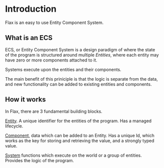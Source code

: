 # Introduction

Flax is an easy to use Entity Component System.

## What is an ECS

ECS, or Entity Component System is a design paradigm of where the state of the
program is structured around multiple *Entities*, where each entity may have
zero or more components attached to it.

Systems execute upon the entities and their components.

The main benefit of this priniciple is that the logic is separate from the data,
and new functionality can be added to existing entities and components.

## How it works

In Flax, there are 3 fundamental building blocks.

[Entity](https://docs.rs/flax/latest/flax/struct.Entity.html). A unique identifier for the entities of the program. Has a managed lifecycle.

[Component](https://docs.rs/flax/latest/flax/struct.Component.html), data which
can be added to an Entity. Has a unique Id, which works as the key for storing
and retrieving the value, and a strongly typed value.

[System](https://docs.rs/flax/latest/flax/struct.System.html) functions which
execute on the world or a group of entities. Provides the logic of the program.
